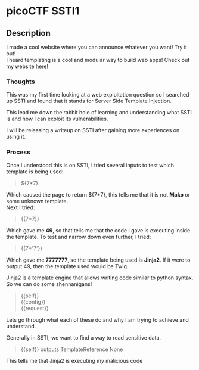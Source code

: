 # picoCTF SSTI1

## Description
I made a cool website where you can announce whatever you want! Try it out!  
I heard templating is a cool and modular way to build web apps! Check out my website [here](http://rescued-float.picoctf.net:53557/)!

### Thoughts
This was my first time looking at a web exploitation question so I searched up SSTI and found that it stands for Server Side Template Injection.  

This lead me down the rabbit hole of learning and understanding what SSTI is and how I can exploit its vulnerabilities.  

I will be releasing a writeup on SSTI after gaining more experiences on using it.

### Process
Once I understood this is on SSTI, I tried several inputs to test which template is being used:

> ${7*7}  

Which caused the page to return ${7*7}, this tells me that it is not **Mako** or some unknown template.  
Next I tried:

> {{7*7}}

Which gave me **49**, so that tells me that the code I gave is executing inside the template. To test and narrow down even further, I tried:

> {{7*'7'}}

Which gave me **7777777**, so the template being used is **Jinja2**. If it were to output 49, then the template used would be Twig.  

Jinja2 is a template engine that allows writing code similar to python syntax. So we can do some shennanigans!

> {{self}}  
> {{config}}  
> {{request}}

Lets go through what each of these do and why I am trying to achieve and understand.  

Generally in SSTI, we want to find a way to read sensitive data. 

> {{self}} outputs TemplateReference None 

This tells me that Jinja2 is executing my malicious code